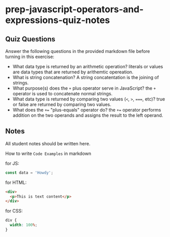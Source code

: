 # prep-javascript-operators-and-expressions-quiz-notes

## Quiz Questions

Answer the following questions in the provided markdown file before turning in this exercise:

- What data type is returned by an arithmetic operation?
literals or values are data types that are returned by arithemtic opereation.
- What is string concatenation?
A string concatentation is the joining of strings.
- What purpose(s) does the `+` plus operator serve in JavaScript?
the `+` operator is used to concatenate normal strings.
- What data type is returned by comparing two values (`<`, `>`, `===`, etc)?
true or false are returned by comparing two values.
- What does the `+=` "plus-equals" operator do?
the `+=` operator performs addition on the two operands and assigns the result to the left operand.

## Notes

All student notes should be written here.

How to write `Code Examples` in markdown

for JS:

```javascript
const data = 'Howdy';
```

for HTML:

```html
<div>
  <p>This is text content</p>
</div>
```

for CSS:

```css
div {
  width: 100%;
}
```

